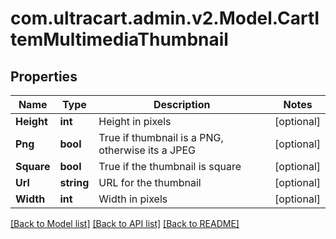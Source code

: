 
# com.ultracart.admin.v2.Model.CartItemMultimediaThumbnail

## Properties

Name | Type | Description | Notes
------------ | ------------- | ------------- | -------------
**Height** | **int** | Height in pixels | [optional] 
**Png** | **bool** | True if thumbnail is a PNG, otherwise its a JPEG | [optional] 
**Square** | **bool** | True if the thumbnail is square | [optional] 
**Url** | **string** | URL for the thumbnail | [optional] 
**Width** | **int** | Width in pixels | [optional] 

[[Back to Model list]](../README.md#documentation-for-models)
[[Back to API list]](../README.md#documentation-for-api-endpoints)
[[Back to README]](../README.md)

